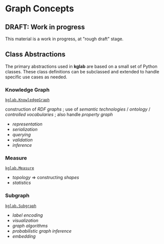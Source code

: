 # Graph Concepts

## DRAFT: Work in progress

This material is a work in progress, at "rough draft" stage.


## Class Abstractions

The primary abstractions used in **kglab** are based on a small set of
Python classes.
These class definitions can be subclassed and extended to handle
specific use cases as needed.


### Knowledge Graph

[`kglab.KnowledgeGraph`](../ref/#knowledgegraph-class)

construction of *RDF graphs* ;
use of *semantic technologies* / *ontology* / *controlled vocabularies* ;
also handle *property graph*

  * *representation*
  * *serialization*
  * *querying*
  * *validation*
  * *inference*


### Measure

[`kglab.Measure`](../ref/#measure-class)

  * *topology* => constructing *shapes*
  * *statistics*


### Subgraph

[`kglab.Subgraph`](../ref/#subgraph-class)

  * *label encoding*
  * *visualization*
  * *graph algorithms*
  * *probabilistic graph inference*
  * *embedding*
